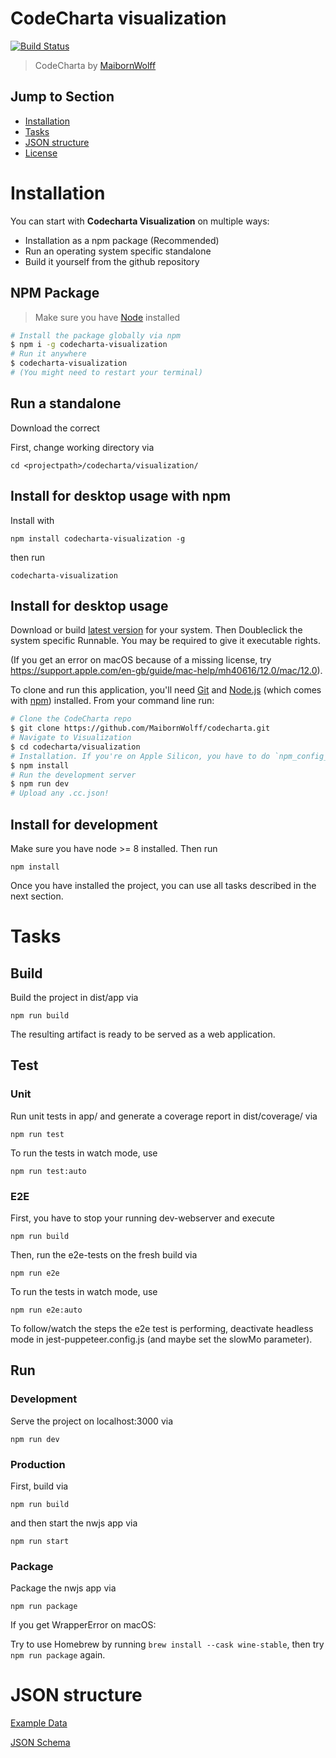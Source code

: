 # CodeCharta visualization

[![Build Status](https://travis-ci.org/MaibornWolff/codecharta.svg?branch=main)](https://travis-ci.org/MaibornWolff/codecharta)

> CodeCharta by [MaibornWolff](https://www.maibornwolff.de)

## Jump to Section

-   [Installation](#installation)
-   [Tasks](#tasks)
-   [JSON structure](#json-structure)
-   [License](LICENSE.md)

# Installation

You can start with **Codecharta Visualization** on multiple ways:

-   Installation as a npm package (Recommended)
-   Run an operating system specific standalone
-   Build it yourself from the github repository

## NPM Package

> Make sure you have [Node](https://nodejs.org/en/) installed

```bash
# Install the package globally via npm
$ npm i -g codecharta-visualization
# Run it anywhere
$ codecharta-visualization
# (You might need to restart your terminal)
```

## Run a standalone

Download the correct

First, change working directory via

`cd <projectpath>/codecharta/visualization/`

## Install for desktop usage with npm

Install with

`npm install codecharta-visualization -g`

then run

`codecharta-visualization`

## Install for desktop usage

Download or build [latest version](https://github.com/MaibornWolff/codecharta/releases/latest) for your system.
Then Doubleclick the system specific Runnable. You may be required to give it executable rights.

(If you get an error on macOS because of a missing license, try https://support.apple.com/en-gb/guide/mac-help/mh40616/12.0/mac/12.0).

To clone and run this application, you'll need [Git](https://git-scm.com) and [Node.js](https://nodejs.org/en/download/) (which comes with [npm](http://npmjs.com)) installed. From your command line run:

```bash
# Clone the CodeCharta repo
$ git clone https://github.com/MaibornWolff/codecharta.git
# Navigate to Visualization
$ cd codecharta/visualization
# Installation. If you're on Apple Silicon, you have to do `npm_config_nwjs_process_arch=x64 npm install` instead (see https://github.com/nwjs/npm-installer/issues/83).
$ npm install
# Run the development server
$ npm run dev
# Upload any .cc.json!
```

## Install for development

Make sure you have node >= 8 installed. Then run

`npm install`

Once you have installed the project, you can use all tasks described in the next section.

# Tasks

## Build

Build the project in dist/app via

`npm run build`

The resulting artifact is ready to be served as a web application.

## Test

### Unit

Run unit tests in app/ and generate a coverage report in dist/coverage/ via

`npm run test`

To run the tests in watch mode, use

`npm run test:auto`

### E2E

First, you have to stop your running dev-webserver and execute

`npm run build`

Then, run the e2e-tests on the fresh build via

`npm run e2e`

To run the tests in watch mode, use

`npm run e2e:auto`

To follow/watch the steps the e2e test is performing, deactivate headless mode in jest-puppeteer.config.js (and maybe set the slowMo parameter).

## Run

### Development

Serve the project on localhost:3000 via

`npm run dev`

### Production

First, build via

`npm run build`

and then start the nwjs app via

`npm run start`

### Package

Package the nwjs app via

`npm run package`

If you get WrapperError on macOS:

Try to use Homebrew by running `brew install --cask wine-stable`, then try `npm run package` again.

# JSON structure

[Example Data](/visualization/app/codeCharta/assets/sample1.cc.json)

[JSON Schema](/visualization/app/codeCharta/util/generatedSchema.json)
